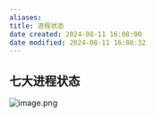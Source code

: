 ```yaml
---
aliases: 
title: 进程状态
date created: 2024-08-11 16:08:00
date modified: 2024-08-11 16:08:32
---
```

## 七大进程状态
![image.png](https://typora-tes.oss-cn-shanghai.aliyuncs.com/picgo/20240728133631.png)
